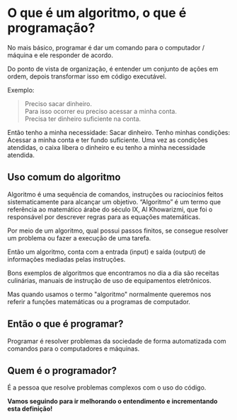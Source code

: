 # O que é um algoritmo, o que é programação?

No mais básico, programar é dar um comando para o computador / máquina e ele responder de acordo.

Do ponto de vista de organização, é entender um conjunto de ações em ordem, depois transformar isso em código executável.

Exemplo:
> Preciso sacar dinheiro.</br>
> Para isso ocorrer eu preciso acessar a minha conta.</br>
> Precisa ter dinheiro suficiente na conta.</br>

Então tenho a minha necessidade: Sacar dinheiro.
Tenho minhas condições: Acessar a minha conta e ter fundo suficiente.
Uma vez as condições atendidas, o caixa libera o dinheiro e eu tenho a minha necessidade atendida.


## Uso comum do algoritmo

Algoritmo é uma sequência de comandos, instruções ou raciocínios feitos sistematicamente para alcançar um objetivo. “Algoritmo” é um termo que referência ao matemático árabe do século IX, Al Khowarizmi, que foi o responsável por descrever regras para as equações matemáticas.

Por meio de um algoritmo, qual possui passos finitos, se consegue resolver um problema ou fazer a execução de uma tarefa.

Então um algoritmo, conta com a entrada (input) e saída (output) de informações mediadas pelas instruções.

Bons exemplos de algoritmos que encontramos no dia a dia são receitas culinárias, manuais de instrução de uso de equipamentos eletrônicos. 

Mas quando usamos o termo "algoritmo" normalmente queremos nos referir a funções matemáticas ou a programas de computador.

## Então o que é programar?

Programar é resolver problemas da sociedade de forma automatizada com comandos para o computadores e máquinas.

## Quem é o programador?

É a pessoa que resolve problemas complexos com o uso do código.

**Vamos seguindo para ir melhorando o entendimento e incrementando esta definição!**
